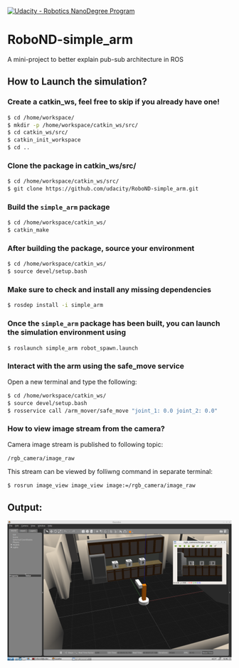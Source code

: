 [![Udacity - Robotics NanoDegree Program](https://s3-us-west-1.amazonaws.com/udacity-robotics/Extra+Images/RoboND_flag.png)](https://www.udacity.com/robotics)

# RoboND-simple_arm
A mini-project to better explain pub-sub architecture in ROS

## How to Launch the simulation?

### Create a catkin_ws, feel free to skip if you already have one!
```sh
$ cd /home/workspace/
$ mkdir -p /home/workspace/catkin_ws/src/
$ cd catkin_ws/src/
$ catkin_init_workspace
$ cd ..
```

### Clone the package in catkin_ws/src/
```sh
$ cd /home/workspace/catkin_ws/src/
$ git clone https://github.com/udacity/RoboND-simple_arm.git
```

### Build the `simple_arm` package
```sh
$ cd /home/workspace/catkin_ws/ 
$ catkin_make
```

### After building the package, source your environment
```sh
$ cd /home/workspace/catkin_ws/
$ source devel/setup.bash
```

### Make sure to check and install any missing dependencies
```sh
$ rosdep install -i simple_arm
```

### Once the `simple_arm` package has been built, you can launch the simulation environment using
```sh
$ roslaunch simple_arm robot_spawn.launch
```

### Interact with the arm using the safe_move service
Open a new terminal and type the following:
```sh
$ cd /home/workspace/catkin_ws/
$ source devel/setup.bash
$ rosservice call /arm_mover/safe_move "joint_1: 0.0 joint_2: 0.0"
```

### How to view image stream from the camera?
Camera image stream is published to following topic:
```
/rgb_camera/image_raw
```

This stream can be viewed by folliwng command in separate terminal:
```sh
$ rosrun image_view image_view image:=/rgb_camera/image_raw
```

## Output:
![alt text](images/simulation.png)


